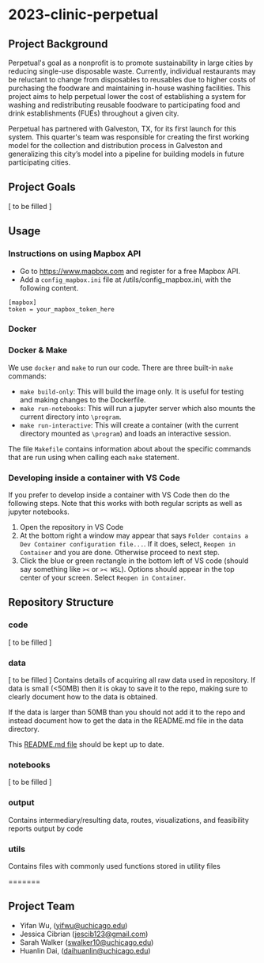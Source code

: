 # 2023-clinic-perpetual

## Project Background

Perpetual's goal as a nonprofit is to promote sustainability in large cities by reducing single-use disposable waste.  Currently, individual restaurants may be reluctant to change from disposables to reusables due to higher costs of purchasing the foodware and maintaining in-house washing facilities. This project aims to help perpetual lower the cost of establishing a system for washing and redistributing reusable foodware to participating food and drink establishments (FUEs) throughout a given city.

Perpetual has partnered with Galveston, TX, for its first launch for this system. This quarter's team was responsible for creating the first working model for the collection and distribution process in Galveston and generalizing this city’s model into a pipeline for building models in future participating cities.

## Project Goals

[ to be filled ]

## Usage

### Instructions on using Mapbox API
* Go to https://www.mapbox.com and register for a free Mapbox API.
* Add a `config_mapbox.ini` file at /utils/config_mapbox.ini, with the following content.
```
[mapbox]
token = your_mapbox_token_here
```

### Docker

### Docker & Make

We use `docker` and `make` to run our code. There are three built-in `make` commands:

* `make build-only`: This will build the image only. It is useful for testing and making changes to the Dockerfile.
* `make run-notebooks`: This will run a jupyter server which also mounts the current directory into `\program`.
* `make run-interactive`: This will create a container (with the current directory mounted as `\program`) and loads an interactive session. 

The file `Makefile` contains information about about the specific commands that are run using when calling each `make` statement.

### Developing inside a container with VS Code

If you prefer to develop inside a container with VS Code then do the following steps. Note that this works with both regular scripts as well as jupyter notebooks.

1. Open the repository in VS Code
2. At the bottom right a window may appear that says `Folder contains a Dev Container configuration file...`. If it does, select, `Reopen in Container` and you are done. Otherwise proceed to next step. 
3. Click the blue or green rectangle in the bottom left of VS code (should say something like `><` or `>< WSL`). Options should appear in the top center of your screen. Select `Reopen in Container`.


## Repository Structure

### code
[ to be filled ]

### data
[ to be filled ]
Contains details of acquiring all raw data used in repository. If data is small (<50MB) then it is okay to save it to the repo, making sure to clearly document how to the data is obtained.

If the data is larger than 50MB than you should not add it to the repo and instead document how to get the data in the README.md file in the data directory. 

This [README.md file](/data/README.md) should be kept up to date.

### notebooks
[ to be filled ]

### output
Contains intermediary/resulting data, routes, visualizations, and feasibility reports output by code

### utils
Contains files with commonly used functions stored in utility files

=======
## Project Team
* Yifan Wu, (yifwu@uchicago.edu)
* Jessica Cibrian (jescib123@gmail.com)
* Sarah Walker (swalker10@uchicago.edu)
* Huanlin Dai, (daihuanlin@uchicago.edu)

